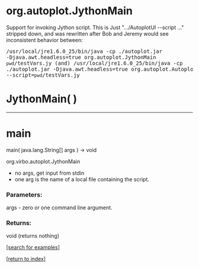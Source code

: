 # org.autoplot.JythonMain

Support for invoking Jython script.  This is Just ".../AutoplotUI --script ..." stripped down, and was rewritten after Bob and Jeremy
 would see inconsistent behavior between:<pre>
  /usr/local/jre1.6.0_25/bin/java -cp ./autoplot.jar -Djava.awt.headless=true org.autoplot.JythonMain `pwd`/testVars.jy   (and)
  /usr/local/jre1.6.0_25/bin/java -cp ./autoplot.jar -Djava.awt.headless=true org.autoplot.AutoplotUI --script=`pwd`/testVars.jy
 </pre>

# JythonMain( )


***
<a name="main"></a>
# main
main( java.lang.String[] args ) &rarr; void

org.virbo.autoplot.JythonMain 
 <ul>
 <li>no args, get input from stdin
 <li>one arg is the name of a local file containing the script.
 </ul>

### Parameters:
args - zero or one command line argument.

### Returns:
void (returns nothing)


<a href="https://github.com/autoplot/dev/search?q=main&unscoped_q=main">[search for examples]</a>

<a href="https://github.com/autoplot/documentation/blob/master/javadoc/index-all.md">[return to index]</a>

